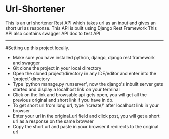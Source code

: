 # Url-Shortener

This is an url shortener Rest API which takes url as an input and gives an short url as response. 
This API is built using Django Rest Framework
This API also contains swagger API doc to test API

__________________________________________________________________________________________________

#Setting up this project locally.

- Make sure you have installed python, django, django rest framework and swagger
- Git clone the project in your local directory 
- Open the cloned project/directory in any IDE/editor and enter into the 'project' directory
- Type 'python manage.py runserver', now the django's inbuilt server gets started and display a localhost link on your terminal
- Click on the link and browsable api gets open, you will get all the previous original and short link if you have in db.
- To get short url from long url, type '/create/' after localhost link in your browser
- Enter your url in the original_url field and click post, you will get a short url as a response on the same browser 
- Copy the short url and paste in your browser it redirects to the original url
 
